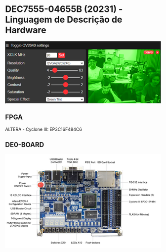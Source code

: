 # DEC7555-04655B (20231) - Linguagem de Descrição de Hardware

![](prof\turma.png)

## FPGA
ALTERA - Cyclone III: EP3C16F484C6

## DE0-BOARD
![](prof\DE0_BOARD.jpg)